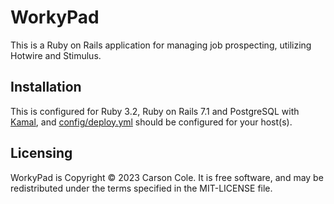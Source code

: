 # WorkyPad

This is a Ruby on Rails application for managing job prospecting, utilizing Hotwire and Stimulus.


## Installation

This is configured for Ruby 3.2, Ruby on Rails 7.1 and PostgreSQL with [Kamal](https://github.com/basecamp/kamal), and [config/deploy.yml](/config/deploy.yml) should be configured for your host(s).


## Licensing

WorkyPad is Copyright © 2023 Carson Cole. It is free software, and may be redistributed under the terms specified in the MIT-LICENSE file.
